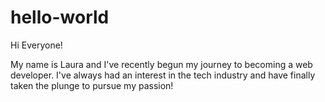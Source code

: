 # hello-world
Hi Everyone!

My name is Laura and I've recently begun my journey to becoming a web developer. I've always had an interest in the tech industry and have finally taken the plunge to pursue my passion!

